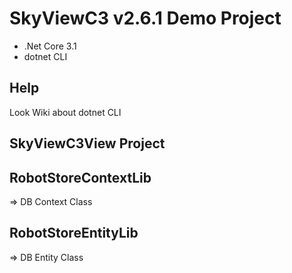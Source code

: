 # SkyViewC3 v2.6.1 Demo Project

- .Net Core 3.1
- dotnet CLI

## Help

Look Wiki about dotnet CLI

## SkyViewC3View Project

## RobotStoreContextLib

=> DB Context Class

## RobotStoreEntityLib

=> DB Entity Class
